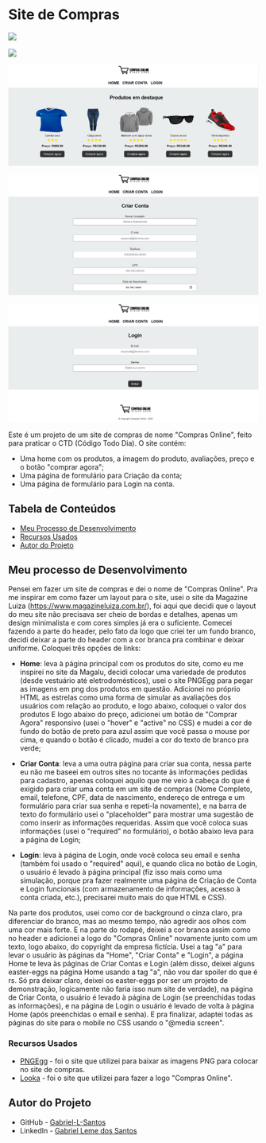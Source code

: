 # Site de Compras

<img src="http://img.shields.io/static/v1?label=STATUS&message=CONCLUIDO&color=GREEN&style=for-the-badge"/>
</p>

![](./imgs-gifs-readme/compras-online.gif)

![](./imgs-gifs-readme/imagem1-compras-online.png)

![](./imgs-gifs-readme/imagem2-compras-online.png)

![](./imgs-gifs-readme/imagem3-compras-online.png)

Este é um projeto de um site de compras de nome "Compras Online", feito para praticar o CTD (Código Todo Dia). O site contém:

- Uma home com os produtos, a imagem do produto, avaliações, preço e o botão "comprar agora";
- Uma página de formulário para Criação da conta;
- Uma página de formulário para Login na conta.

## Tabela de Conteúdos

- [Meu Processo de Desenvolvimento](#meu-processo-de-desenvolvimento)
- [Recursos Usados](#recursos-usados)
- [Autor do Projeto](#autor-do-projeto)

## Meu processo de Desenvolvimento

Pensei em fazer um site de compras e dei o nome de "Compras Online". Pra me inspirar em como fazer um layout para o site, usei o site da Magazine Luiza (https://www.magazineluiza.com.br/), foi aqui que decidi que o layout do meu site não precisava ser cheio de bordas e detalhes, apenas um design minimalista e com cores simples já era o suficiente. Comecei fazendo a parte do header, pelo fato da logo que criei ter um fundo branco, decidi deixar a parte do header com a cor branca pra combinar e deixar uniforme. Coloquei três opções de links: 

- **Home**: leva à página principal com os produtos do site, como eu me inspirei no site da Magalu, decidi colocar uma variedade de produtos (desde vestuário até eletrodomésticos), usei o site PNGEgg para pegar as imagens em png dos produtos em questão. Adicionei no próprio HTML as estrelas como uma forma de simular as avaliações dos usuários com relação ao produto, e logo abaixo, coloquei o valor dos produtos E logo abaixo do preço, adicionei um botão de "Comprar Agora" responsivo (usei o "hover" e "active" no CSS) e mudei a cor de fundo do botão de preto para azul assim que você passa o mouse por cima, e quando o botão é clicado, mudei a cor do texto de branco pra verde;

- **Criar Conta**: leva a uma outra página para criar sua conta, nessa parte eu não me baseei em outros sites no tocante às informações pedidas para cadastro, apenas coloquei aquilo que me veio à cabeça do que é exigido para criar uma conta em um site de compras (Nome Completo, email, telefone, CPF, data de nascimento, endereço de entrega e um formulário para criar sua senha e repeti-la novamente), e na barra de texto do formulário usei o "placeholder" para mostrar uma sugestão de como inserir as informações requeridas. Assim que você coloca suas informações (usei o "required" no formulário), o botão abaixo leva para a página de Login;

- **Login**: leva à página de Login, onde você coloca seu email e senha (também foi usado o "required" aqui), e quando clica no botão de Login, o usuário é levado à página principal (fiz isso mais como uma simulação, porque pra fazer realmente uma página de Criação de Conta e Login funcionais (com armazenamento de informações, acesso à conta criada, etc.), precisarei muito mais do que HTML e CSS).

Na parte dos produtos, usei como cor de background o cinza claro, pra diferenciar do branco, mas ao mesmo tempo, não agredir aos olhos com uma cor mais forte. E na parte do rodapé, deixei a cor branca assim como no header e adicionei a logo do "Compras Online" novamente junto com um texto, logo abaixo, do copyright da empresa fictícia. Usei a tag "a" para levar o usuário às páginas da "Home", "Criar Conta" e "Login", a página Home te leva às páginas de Criar Contas e Login (além disso, deixei alguns easter-eggs na página Home usando a tag "a", não vou dar spoiler do que é rs. Só pra deixar claro, deixei os easter-eggs por ser um projeto de demonstração, logicamente não faria isso num site de verdade), na página de Criar Conta, o usuário é levado à página de Login (se preenchidas todas as informações), e na página de Login o usuário é levado de volta à página Home (após preenchidas o email e senha). E pra finalizar, adaptei todas as páginas do site para o mobile no CSS usando o "@media screen".

### Recursos Usados

- [PNGEgg](https://www.pngegg.com/pt) - foi o site que utilizei para baixar as imagens PNG para colocar no site de compras.
- [Looka](https://looka.com/) - foi o site que utilizei para fazer a logo "Compras Online".

## Autor do Projeto

- GitHub - [Gabriel-L-Santos](https://github.com/Gabriel-L-Santos)
- LinkedIn - [Gabriel Leme dos Santos](https://www.linkedin.com/in/gabriel-leme-dos-santos/)